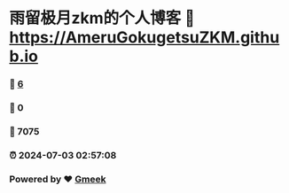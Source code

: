 # 雨留极月zkm的个人博客 :link: https://AmeruGokugetsuZKM.github.io 
### :page_facing_up: [6](https://AmeruGokugetsuZKM.github.io/tag.html) 
### :speech_balloon: 0 
### :hibiscus: 7075 
### :alarm_clock: 2024-07-03 02:57:08 
### Powered by :heart: [Gmeek](https://github.com/Meekdai/Gmeek)
